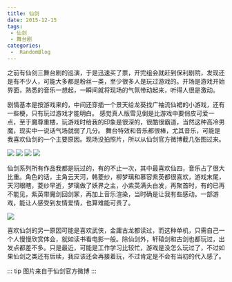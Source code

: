 ```yaml
---
title: 仙剑
date: 2015-12-15
tags:
 - 仙剑
 - 舞台剧
categories:
 -  RandomBlog
---
```


之前有仙剑三舞台剧的巡演，于是迅速买了票，开完组会就赶到保利剧院，发现还是有不少人，可能大多都是粉丝一类，至少很多人是玩过游戏的。开场是游戏开始
界面，熟悉的音乐一想起，一瞬间就将现场的气氛带动起来，听得人很是激动。

剧情基本是按游戏来的，中间还穿插一个景天给龙葵找广袖流仙裙的小游戏，还有一些梗，只有玩过游戏才能明白。
感觉真人版雪见倒是比游戏中要俏皮可爱一点，至于魔尊重楼，玩游戏时给我的印象是很深的，很酷很霸道，当然这种高冷男魔，现实中一说话气场就弱了几分。
舞台特效和音乐都很棒，尤其音乐，可能是我喜欢仙剑的一个主要原因。现场没拍照片，所以从仙剑官方微博截几张图过来。

![](../../../.vuepress/public/xianjian/xianjian-1.jpg)
![](../../../.vuepress/public/xianjian/xianjian-2.jpg)
![](../../../.vuepress/public/xianjian/xianjian-3.jpg)
![](../../../.vuepress/public/xianjian/xianjian-4.jpg)

仙剑系列所有作品我都是玩过的，有的不止一次，其中最喜欢仙四，音乐占了很大比重。角色的话，主角云天河，韩菱纱，柳梦璃和慕容紫英都很喜欢，游戏末尾，天河眼瞎，菱纱早逝，梦璃做了妖界之主，小紫英满头白发，再聚首时，有的已再不能见，紫英带魔剑回剑冢，再加上音乐渲染，当时确是让我有些感动。一部游戏，能让人感受到友情爱情，也算难能可贵了。

![](../../../.vuepress/public/xianjian/xianjian-5.jpg)

喜欢仙剑的另一原因可能是喜欢武侠，金庸古龙都读过，而这种单机，只需自己一个人慢慢欣赏体会，就如读书看电影一般。除仙剑外，轩辕剑和古剑也都玩过，出发点都差不多。只是最近，可能是工作学习比较忙，游戏是没怎么玩过了，不过如果仙剑之类还有后续，我应该还会再接着玩，不过肯定是不会有当初的代入感了。

::: tip
图片来自于仙剑官方微博
:::